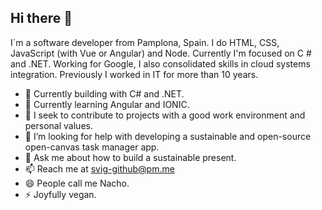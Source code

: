 ## Hi there 👋

I´m a software developer from Pamplona, Spain. I do HTML, CSS, JavaScript (with Vue or Angular) and Node. Currently I'm focused on C # and .NET. Working for Google, I also consolidated skills in cloud systems integration. Previously I worked in IT for more than 10 years.

- 🔭 Currently building with C# and .NET.
- 🌱 Currently learning Angular and IONIC.
- 👯 I seek to contribute to projects with a good work environment and personal values.
- 🤔 I’m looking for help with developing a sustainable and open-source open-canvas task manager app. 
- 💬 Ask me about how to build a sustainable present.
- 📫 Reach me at svig-github@pm.me 
- 😄 People call me Nacho.
- ⚡ Joyfully vegan.

